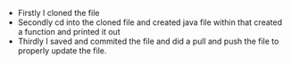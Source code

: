 * Firstly I cloned the file 
* Secondly cd into the cloned file and created java file within that created a function and printed it out
* Thirdly I saved and commited the file and did a pull and push the file to properly update the file.
